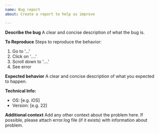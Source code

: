 ```yaml
---
name: Bug report
about: Create a report to help us improve

---
```


**Describe the bug**
A clear and concise description of what the bug is.

**To Reproduce**
Steps to reproduce the behavior:
1. Go to '...'
2. Click on '....'
3. Scroll down to '....'
4. See error

**Expected behavior**
A clear and concise description of what you expected to happen.

**Technical Info:**
 - OS: [e.g. iOS]
 - Version: [e.g. 22]

**Additional context**
Add any other context about the problem here. If possible, please attach error.log file (if it exists) with information about problem.
